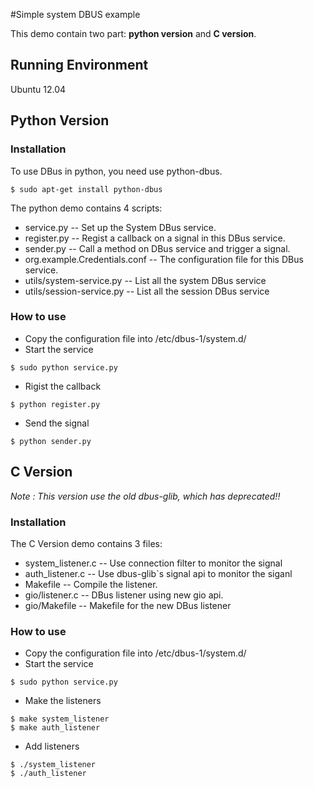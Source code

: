 #Simple system DBUS example

This demo contain two part: **python version** and **C version**.

## Running Environment

Ubuntu 12.04

## Python Version

### Installation

To use DBus in python, you need use python-dbus.

	$ sudo apt-get install python-dbus

The python demo contains 4 scripts: 

- service.py  --  Set up the System DBus service.
- register.py --  Regist a callback on a signal in this DBus service.
- sender.py   --  Call a method on DBus service and trigger a signal.
- org.example.Credentials.conf  --  The configuration file for this DBus service.
- utils/system-service.py -- List all the system DBus service
- utils/session-service.py  -- List all the session DBus service

### How to use

- Copy the configuration file into /etc/dbus-1/system.d/
- Start the service	

```shell
$ sudo python service.py
```

- Rigist the callback

```shell	
$ python register.py
```

- Send the signal

```shell	
$ python sender.py
```

## C Version

*Note : This version use the old dbus-glib, which has deprecated!!*

### Installation

The C Version demo contains 3 files:

- system_listener.c  --  Use connection filter to monitor the signal
- auth_listener.c    --  Use dbus-glib`s signal api to monitor the siganl
- Makefile           --  Compile the listener.
- gio/listener.c     --  DBus listener using new gio api.
- gio/Makefile       --  Makefile for the new DBus listener

### How to use

- Copy the configuration file into /etc/dbus-1/system.d/
- Start the service	
```shell
$ sudo python service.py
```

- Make the listeners

```shell
$ make system_listener
$ make auth_listener
```

- Add listeners

```shell
$ ./system_listener
$ ./auth_listener
```

